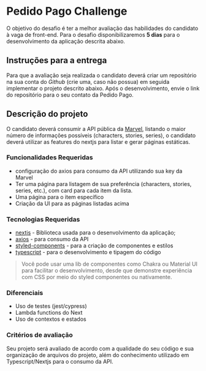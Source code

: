 
# Pedido Pago Challenge 

O objetivo do desafio é ter a melhor avaliação das habilidades do candidato à vaga de front-end. Para o desafio disponibilizaremos **5 dias** para o desenvolvimento da aplicação descrita abaixo.

## Instruções para a entrega

Para que a avaliação seja realizada o candidato deverá criar um repositório na sua conta do *Github* (crie uma, caso não possua) em seguida implementar o projeto descrito abaixo. Após o desenvolvimento, envie o link do repositório para o seu contato da Pedido Pago.

## Descrição do projeto

O candidato deverá consumir a API pública da [Marvel](https://developer.marvel.com/), listando o maior número de informações possíveis (characters, stories, series), o candidato deverá utilizar as features do nextjs para listar e gerar páginas estáticas.

### Funcionalidades Requeridas

 - configuração do axios para consumo da API utilizando sua key da Marvel
 - Ter uma página para listagem de sua preferência (characters, stories, series, etc.), com card para cada item da lista.
 - Uma página para o item específico
 - Criação da UI para as páginas listadas acima

### Tecnologias Requeridas

 - [nextjs](https://github.com/vercel/next.js) - Biblioteca usada para o desenvolvimento da aplicação;
 - [axios](https://github.com/axios/axios) - para consumo da API
 - [styled-components](https://styled-components.com) - para a criação de componentes e estilos
 - [typescript](https://www.typescriptlang.org) - para o desenvolvimento e tipagem do código
> Você pode usar uma lib de componentes como Chakra ou Material UI para facilitar o desenvolvimento, desde que demonstre experiência com CSS por meio do styled componentes ou nativamente.

### Diferenciais
 - Uso de testes (jest/cypress)
 - Lambda functions do Next
 - Uso de contextos e estados

 ### Critérios de avaliação
 Seu projeto será avaliado de acordo com a qualidade do seu código e sua organização de arquivos do projeto, além do conhecimento utilizado em Typescript/Nextjs para o consumo da API.
